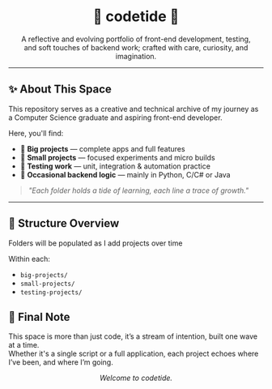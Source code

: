 <h1 align="center">🌊 codetide 🌊</h1>

<p align="center">
A reflective and evolving portfolio of front-end development, testing,<br>
and soft touches of backend work; crafted with care, curiosity, and imagination.
</p>

---

## ✨ About This Space

This repository serves as a creative and technical archive of my journey as a Computer Science graduate and aspiring front-end developer.

Here, you'll find:
- 🧩 **Big projects** — complete apps and full features
- 🎯 **Small projects** — focused experiments and micro builds
- 🧪 **Testing work** — unit, integration & automation practice
- 🌱 **Occasional backend logic** — mainly in Python, C/C# or Java

> _"Each folder holds a tide of learning, each line a trace of growth."_  

---

## 📁 Structure Overview

Folders will be populated as I add projects over time 



Within each:
- `big-projects/`
- `small-projects/`
- `testing-projects/`


## 💬 Final Note

This space is more than just code, it’s a stream of intention, built one wave at a time.  
Whether it's a single script or a full application, each project echoes where I’ve been, and where I’m going.

<p align="center"><i>Welcome to codetide.</i></p>
